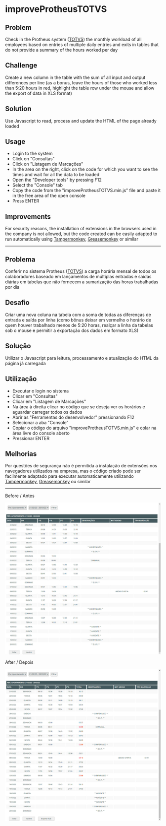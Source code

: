 # improveProtheusTOTVS

## Problem
Check in the Protheus system ([TOTVS](https://en.totvs.com)) the monthly workload of all employees based on entries of multiple daily entries and exits in tables that do not provide a summary of the hours worked per day

## Challenge
Create a new column in the table with the sum of all input and output differences per line (as a bonus, leave the hours of those who worked less than 5:20 hours in red, highlight the table row under the mouse and allow the export of data in XLS format)

## Solution
Use Javascript to read, process and update the HTML of the page already loaded

## Usage
- Login to the system
- Click on "Consultas"
- Click on "Listagem de Marcações"
- In the area on the right, click on the code for which you want to see the times and wait for all the data to be loaded
- Open the "Developer tools" by pressing F12
- Select the "Console" tab
- Copy the code from the "improveProtheusTOTVS.min.js" file and paste it in the free area of the open console
- Press ENTER

## Improvements
For security reasons, the installation of extensions in the browsers used in the company is not allowed, but the code created can be easily adapted to run automatically using [Tampermonkey](https://www.google.com/search?q=Tampermonkey), [Greasemonkey](https://www.google.com/search?q=Greasemonkey) or similar

---

## Problema
Conferir no sistema Protheus ([TOTVS](https://www.totvs.com)) a carga horária mensal de todos os colaboradores baseado em lançamentos de múltiplas entradas e saídas diárias em tabelas que não fornecem a sumarização das horas trabalhadas por dia

## Desafio
Criar uma nova coluna na tabela com a soma de todas as diferenças de entrada e saída por linha (como bônus deixar em vermelho o horário de quem houver trabalhado menos de 5:20 horas, realçar a linha da tabelas sob o mouse e permitir a exportação dos dados em formato XLS)

## Solução
Utilizar o Javascript para leitura, processamento e atualização do HTML da página já carregada

## Utilização
- Executar o login no sistema
- Clicar em "Consultas"
- Clicar em "Listagem de Marcações"
- Na área à direita clicar no código que se deseja ver os horários e aguardar carregar todos os dados
- Abrir as "Ferramentas do desenvolvedor" pressionando F12
- Selecionar a aba "Console"
- Copiar o código do arquivo "improveProtheusTOTVS.min.js" e colar na área livre do console aberto
- Pressionar ENTER

## Melhorias
Por questões de segurança não é permitida a instalação de extensões nos navegadores utilizados na empresa, mas o código criado pode ser facilmente adaptado para executar automaticamente utilizando [Tampermonkey](https://www.google.com/search?q=Tampermonkey), [Greasemonkey](https://www.google.com/search?q=Greasemonkey) ou similar

---

Before / Antes

![alt text](readme-assets/1.jpg "screen/tela")


After / Depois

![alt text](readme-assets/2.jpg "screen/tela")
